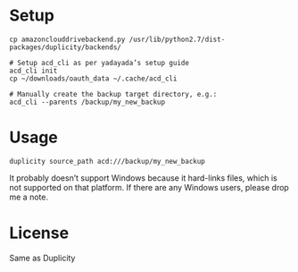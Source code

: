 # Setup

```
cp amazonclouddrivebackend.py /usr/lib/python2.7/dist-packages/duplicity/backends/

# Setup acd_cli as per yadayada’s setup guide
acd_cli init
cp ~/downloads/oauth_data ~/.cache/acd_cli

# Manually create the backup target directory, e.g.:
acd_cli --parents /backup/my_new_backup
```

# Usage
```
duplicity source_path acd:///backup/my_new_backup
```

It probably doesn’t support Windows because it hard-links files, which is not supported on that platform. If there are any Windows users, please drop me a note.

# License

Same as Duplicity
